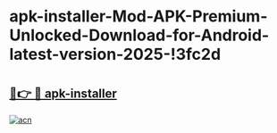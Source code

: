 # apk-installer-Mod-APK-Premium-Unlocked-Download-for-Android-latest-version-2025-!3fc2d

# <h2><a href="https://pwy1ew.esa.edu.pl?title=apk-installer&ref=3fc2d">🔗👉 🔴 apk-installer</a></h2>

[![acn](https://github.com/user-attachments/assets/0f9c940e-d8b0-45ae-aac7-cd30a18b3e1c)](https://pwy1ew.esa.edu.pl?title=apk-installer&ref=3fc2d)

